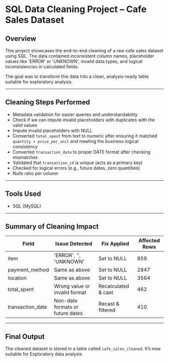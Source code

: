 # SQL Data Cleaning Project – Cafe Sales Dataset

## Overview
This project showcases the end-to-end cleaning of a raw cafe sales dataset using SQL. The data contained inconsistent column names, placeholder values like 'ERROR' or 'UNKNOWN', invalid data types, and logical inconsistencies in calculated fields.

The goal was to transform this data into a clean, analysis-ready table suitable for exploratory analysis.

---

## Cleaning Steps Performed
- Metadata validation for easier queries and understandability 
- Check if we can impute invalid placeholders with duplicates with the valid values
- Impute invalid placeholders with NULL
- Converted `total_spent` from text to numeric after ensuring it matched `quantity × price_per_unit` and meeting the business logical consistency
- Converted `transaction_date` to proper DATE format after checking mismatches
- Validated that `transaction_id` is unique (acts as a primary key)
- Checked for logical errors (e.g., future dates, zero quantities)
- Nulls ratio per column

---

## Tools Used
- SQL (MySQL)
---

## Summary of Cleaning Impact

| Field             | Issue Detected                  | Fix Applied              | Affected Rows |
|------------------|----------------------------------|--------------------------|---------------|
| item             | 'ERROR', '', 'UNKNOWN'           | Set to NULL              | 859           |
| payment_method   | Same as above                    | Set to NULL              | 2847          |
| location         | Same as above                    | Set to NULL              | 3564          |
| total_spent      | Wrong value or invalid format    | Recalculated & cast      | 462           |
| transaction_date | Non-date formats or future dates | Recast & filtered        | 410           |

---

## Final Output
The cleaned dataset is stored in a table called `cafe_sales_cleaned`. It’s now suitable for Exploratory data analysis


